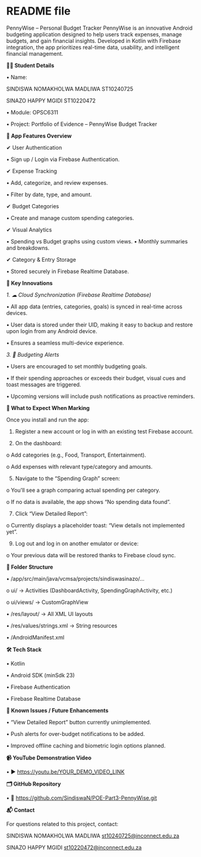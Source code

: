 # README file
PennyWise – Personal Budget Tracker
PennyWise is an innovative Android budgeting application designed to help users track expenses, manage budgets, and gain financial insights. Developed in Kotlin with Firebase integration, the app prioritizes real-time data, usability, and intelligent financial management.

**👩‍💻 Student Details**

•	Name:

SINDISWA NOMAKHOLWA MADLIWA ST10240725

SINAZO HAPPY MGIDI ST10220472

•	Module: OPSC6311

•	Project: Portfolio of Evidence – PennyWise Budget Tracker

**📱 App Features Overview**

✔ User Authentication

  •	Sign up / Login via Firebase Authentication.

✔ Expense Tracking

  •	Add, categorize, and review expenses.
  
  •	Filter by date, type, and amount.
  
✔ Budget Categories

  •	Create and manage custom spending categories.
  
✔ Visual Analytics

  •	Spending vs Budget graphs using custom views.
  •	Monthly summaries and breakdowns.
  
✔ Category & Entry Storage

•	Stored securely in Firebase Realtime Database.

**🚀 Key Innovations**

*1.	☁ Cloud Synchronization (Firebase Realtime Database)*
   
•	All app data (entries, categories, goals) is synced in real-time across devices.

•	User data is stored under their UID, making it easy to backup and restore upon login from any Android device.

•	Ensures a seamless multi-device experience.

*3.	🔔 Budgeting Alerts*

•	Users are encouraged to set monthly budgeting goals.

•	If their spending approaches or exceeds their budget, visual cues and toast messages are triggered.

•	Upcoming versions will include push notifications as proactive reminders.

**🧪 What to Expect When Marking**

Once you install and run the app:

1.	Register a new account or log in with an existing test Firebase account.

3.	On the dashboard:

o	Add categories (e.g., Food, Transport, Entertainment).

o	Add expenses with relevant type/category and amounts.

5.	Navigate to the “Spending Graph” screen:
   
o	You'll see a graph comparing actual spending per category.

o	If no data is available, the app shows “No spending data found”.

7.	Click “View Detailed Report”:
   
o	Currently displays a placeholder toast: “View details not implemented yet”.

9.	Log out and log in on another emulator or device:
    
o	Your previous data will be restored thanks to Firebase cloud sync.

**📁 Folder Structure**

•	/app/src/main/java/vcmsa/projects/sindiswasinazo/...

o	ui/ → Activities (DashboardActivity, SpendingGraphActivity, etc.)

o	ui/views/ → CustomGraphView

•	/res/layout/ → All XML UI layouts

•	/res/values/strings.xml → String resources

•	/AndroidManifest.xml

**🛠 Tech Stack**

•	Kotlin

•	Android SDK (minSdk 23)

•	Firebase Authentication

•	Firebase Realtime Database

**📌 Known Issues / Future Enhancements**

•	“View Detailed Report” button currently unimplemented.

•	Push alerts for over-budget notifications to be added.

•	Improved offline caching and biometric login options planned.

**📹 YouTube Demonstration Video**  

•	▶️ https://youtu.be/YOUR_DEMO_VIDEO_LINK

**🗂 GitHub Repository**

•	📂 https://github.com/SindiswaN/POE-Part3-PennyWise.git

**📬 Contact**

For questions related to this project, contact:

SINDISWA NOMAKHOLWA MADLIWA st10240725@inconnect.edu.za

SINAZO HAPPY MGIDI st10220472@inconnect.edu.za


